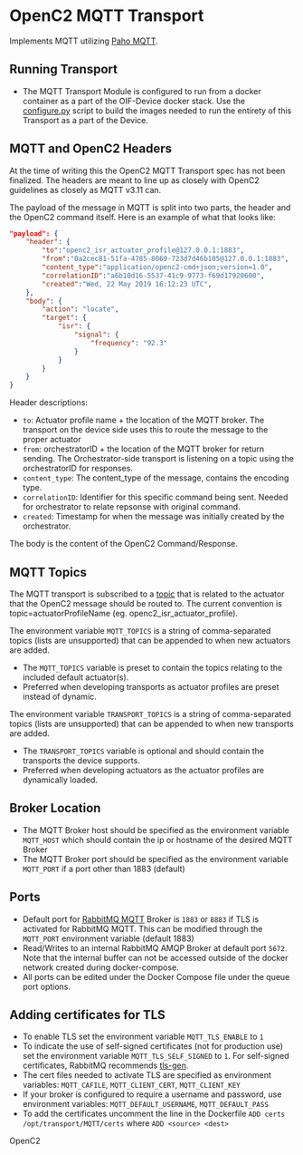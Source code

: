 # OpenC2 MQTT Transport
Implements MQTT utilizing [Paho MQTT](https://www.eclipse.org/paho/clients/python/docs/).

## Running Transport
- The MQTT Transport Module is configured to run from a docker container as a part of the OIF-Device docker stack. Use the [configure.py](../../../configure.py) script to build the images needed to run the entirety of this Transport as a part of the Device.

## MQTT and OpenC2 Headers

At the time of writing this the OpenC2 MQTT Transport spec has not been finalized. The headers are meant to line up as closely with OpenC2 guidelines as closely as MQTT v3.11 can.

The payload of the message in MQTT is split into two parts, the header and the OpenC2 command itself. Here is an example of what that looks like:

```json
"payload": {
    "header": {
        "to":"openc2_isr_actuator_profile@127.0.0.1:1883",
        "from":"0a2cec81-51fa-4785-8069-723d7d46b105@127.0.0.1:1883",
        "content_type":"application/openc2-cmd+json;version=1.0",
        "correlationID":"a6b10d16-5537-41c9-9773-f69d17920600",
        "created":"Wed, 22 May 2019 16:12:23 UTC",
    },
    "body": {
        "action": "locate",
        "target": {
            "isr": {
                "signal": {
                    "frequency": "92.3"
                }
            }
        }
    }
}
```

Header descriptions:

* `to`: Actuator profile name + the location of the MQTT broker. The transport on the device side uses this to route the message to the proper actuator
* `from`: orchestratorID + the location of the MQTT broker for return sending. The Orchestrator-side transport is listening on a topic using the orchestratorID for responses.
* `content_type`: The content_type of the message, contains the encoding type.
* `correlationID`: Identifier for this specific command being sent. Needed for orchestrator to relate repsonse with original command.
* `created`: Timestamp for when the message was initially created by the orchestrator.

The body is the content of the OpenC2 Command/Response.

## MQTT Topics

The MQTT transport is subscribed to a [topic](https://www.hivemq.com/blog/mqtt-essentials-part-5-mqtt-topics-best-practices) that is related to the actuator that the OpenC2 message should be routed to. The current convention is topic=actuatorProfileName (eg. openc2_isr_actuator_profile).

The environment variable `MQTT_TOPICS` is a string of comma-separated topics (lists are unsupported) that can be appended to when new actuators are added.
- The `MQTT_TOPICS` variable is preset to contain the topics relating to the included default actuator(s).
- Preferred when developing transports as actuator profiles are preset instead of dynamic.

The environment variable `TRANSPORT_TOPICS` is a string of comma-separated topics (lists are unsupported) that can be appended to when new transports are added.
- The `TRANSPORT_TOPICS` variable is optional and should contain the transports the device supports.
- Preferred when developing actuators as the actuator profiles are dynamically loaded.

## Broker Location
- The MQTT Broker host should be specified as the environment variable `MQTT_HOST` which should contain the ip or hostname of the desired MQTT Broker
- The MQTT Broker port should be specified as the environment variable `MQTT_PORT` if a port other than 1883 (default)

## Ports
- Default port for [RabbitMQ MQTT](https://www.rabbitmq.com/mqtt.html) Broker is `1883` or `8883` if TLS is activated for RabbitMQ MQTT. This can be modified through the `MQTT_PORT` environment variable (default 1883)
- Read/Writes to an internal RabbitMQ AMQP Broker at default port `5672`. Note that the internal buffer can not be accessed outside of the docker network created during docker-compose. 
- All ports can be edited under the Docker Compose file under the queue port options.

## Adding certificates for TLS
- To enable TLS set the environment variable `MQTT_TLS_ENABLE` to `1`
- To indicate the use of self-signed certificates (not for production use) set the environment variable `MQTT_TLS_SELF_SIGNED` to `1`. For self-signed certificates, RabbitMQ recommends [tls-gen](https://github.com/michaelklishin/tls-gen).
- The cert files needed to activate TLS are specified as environment variables: `MQTT_CAFILE`, `MQTT_CLIENT_CERT`, `MQTT_CLIENT_KEY`
- If your broker is configured to require a username and password, use environment variables: `MQTT_DEFAULT_USERNAME`, `MQTT_DEFAULT_PASS`
- To add the certificates uncomment the line in the Dockerfile `ADD certs /opt/transport/MQTT/certs` where `ADD <source> <dest>`

OpenC2
